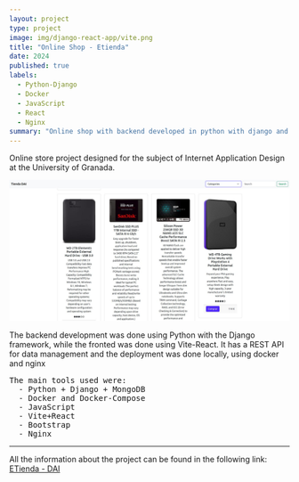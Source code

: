 ```yaml
---
layout: project
type: project
image: img/django-react-app/vite.png
title: "Online Shop - Etienda"
date: 2024
published: true
labels:
  - Python-Django
  - Docker
  - JavaScript
  - React
  - Nginx
summary: "Online shop with backend developed in python with django and front-end with vite-react"
---
```


Online store project designed for the subject of Internet Application Design at the University of Granada.

<img class="img-fluid" src="../img/django-react-app/app.jpg">

The backend development was done using Python with the Django framework, while the fronted was done using Vite-React. It has a REST API for data management and the deployment was done locally, using docker and nginx

<pre>
The main tools used were:
  - Python + Django + MongoDB
  - Docker and Docker-Compose
  - JavaScript
  - Vite+React
  - Bootstrap
  - Nginx
</pre>

<hr>

All the information about the project can be found in the following link: <a href="https://github.com/danieeeld2/DAI"><i class="large github icon "></i>ETienda - DAI</a>

